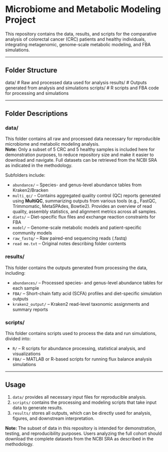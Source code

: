 # Microbiome and Metabolic Modeling Project

This repository contains the data, results, and scripts for the comparative analysis of colorectal cancer (CRC) patients and healthy individuals, integrating metagenomic, genome-scale metabolic modeling, and FBA simulations.

---

## Folder Structure

data/ # Raw and processed data used for analysis
results/ # Outputs generated from analysis and simulations
scripts/ # R scripts and FBA code for processing and simulations


---

## Folder Descriptions

### data/
This folder contains all raw and processed data necessary for reproducible microbiome and metabolic modeling analysis.  
**Note:** Only a subset of 5 CRC and 5 healthy samples is included here for demonstration purposes, to reduce repository size and make it easier to download and navigate. Full datasets can be retrieved from the NCBI SRA as indicated in the methodology.  

Subfolders include:  
- `abundance/` – Species- and genus-level abundance tables from Kraken2/Bracken  
- `multi_qc/` - Contains aggregated quality control (QC) reports generated using **MultiQC**, summarizing outputs from various tools (e.g., FastQC, Trimmomatic, MetaSPAdes, Bowtie2). Provides an overview of read quality, assembly statistics, and alignment metrics across all samples.
- `diets/` – Diet-specific flux files and exchange reaction constraints for FBA  
- `model/` – Genome-scale metabolic models and patient-specific community models  
- `raw_fastq/` – Raw paired-end sequencing reads (.fastq)  
- `read me.txt` – Original notes describing folder contents  

### results/
This folder contains the outputs generated from processing the data, including:  
- `abundances/` – Processed species- and genus-level abundance tables for each sample  
- `FBA/` – Short-chain fatty acid (SCFA) profiles and diet-specific simulation outputs  
- `kraken2_output/` – Kraken2 read-level taxonomic assignments and summary reports  

### scripts/
This folder contains scripts used to process the data and run simulations, divided into:  
- `R/` – R scripts for abundance processing, statistical analysis, and visualizations  
- `FBA/` – MATLAB or R-based scripts for running flux balance analysis simulations  

---

## Usage
1. `data/` provides all necessary input files for reproducible analysis.  
2. `scripts/` contains the processing and modeling scripts that take input data to generate results.  
3. `results/` stores all outputs, which can be directly used for analysis, figures, and downstream interpretation.

**Note:** The subset of data in this repository is intended for demonstration, testing, and reproducibility purposes. Users analyzing the full cohort should download the complete datasets from the NCBI SRA as described in the methodology.
